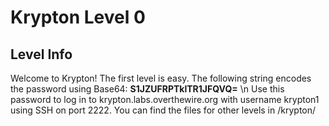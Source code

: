 # Krypton Level 0
## Level Info
Welcome to Krypton! The first level is easy. The following string encodes the password using Base64:
**S1JZUFRPTklTR1JFQVQ=** \n
Use this password to log in to krypton.labs.overthewire.org with username krypton1 using SSH on port 2222. You can find the files for other levels in /krypton/
